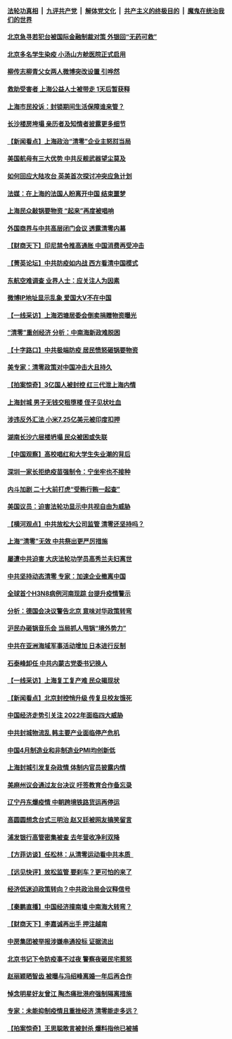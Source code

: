 ####  [法轮功真相](../../../../basic/blob/master/README.md?t=05012031) &nbsp;|&nbsp; [九评共产党](../../../../9ping.md/blob/master/README.md?t=05012031) &nbsp;|&nbsp; [解体党文化](../../../../jtdwh.md/blob/master/README.md?t=05012031)  &nbsp;|&nbsp; [共产主义的终极目的](../../../../gczydzjmd.md/blob/master/README.md?t=05012031) &nbsp;|&nbsp; [魔鬼在统治我们的世界](../../../../mgztzwmdsj.md/blob/master/README.md?t=05012031) 

#### [北京急寻若犯台被国际金融制裁对策 外银回“无药可救”](../pages/nsc413/n13724727.md?t=05012031) 

#### [北京多名学生染疫 小汤山方舱医院正式启用](../pages/nsc413/n13724716.md?t=05012031) 

#### [柳传志柳青父女两人微博突改设置 引哗然](../pages/nsc413/n13724559.md?t=05012031) 

#### [救助受害者 上海公益人士被带走 1天后暂获释](../pages/nsc413/n13724604.md?t=05012031) 

#### [上海市民投诉：封锁期间生活保障谁来管？](../pages/nsc413/n13724428.md?t=05012031) 

#### [长沙楼房垮塌 亲历者及知情者披露更多细节](../pages/nsc413/n13724546.md?t=05012031) 

#### [【新闻看点】上海政治“清零”企业主怒怼当局](../pages/nsc413/n13724334.md?t=05012031) 

#### [美国航母有三大优势 中共反舰武器望尘莫及](../pages/nsc413/n13710322.md?t=05012031) 


#### [如何回应大陆攻台 英美首次探讨冲突应急计划](../pages/nsc413/n13724432.md?t=05012031) 

#### [法媒：在上海的法国人盼离开中国 结束噩梦](../pages/nsc413/n13724441.md?t=05012031) 

#### [上海民众敲锅要物资 “起来”再度被唱响](../pages/nsc413/n13724339.md?t=05012031) 

#### [外国商界与中共高层闭门会议 透露清零内幕](../pages/nsc413/n13724312.md?t=05012031) 

#### [【财商天下】印尼禁令推高通胀 中国消费再受冲击](../pages/nsc413/n13724191.md?t=05012031) 

#### [【菁英论坛】中共防疫如内战 西方看清中国模式](../pages/nsc413/n13724211.md?t=05012031) 

#### [东航空难调查 业界人士：应关注人为因素](../pages/nsc413/n13724333.md?t=05012031) 

#### [微博IP地址显示乱象 爱国大V不在中国](../pages/nsc413/n13724291.md?t=05012031) 

#### [【一线采访】上海泗塘居委会倒卖捐赠物资曝光](../pages/nsc413/n13724289.md?t=05012031) 

#### [“清零”重创经济 分析：中南海新政难脱困](../pages/nsc413/n13723520.md?t=05012031) 

#### [【十字路口】中共极端防疫 居民愤怒砸锅要物资](../pages/nsc413/n13724127.md?t=05012031) 

#### [美专家：清零政策对中国冲击大且持久](../pages/nsc413/n13724236.md?t=05012031) 

#### [【拍案惊奇】3亿国人被封控 红三代泄上海内情](../pages/nsc413/n13723940.md?t=05012031) 

#### [上海封城 男子无钱交租堕楼 侄子见状吐血](../pages/nsc413/n13724011.md?t=05012031) 

#### [涉违反外汇法 小米7.25亿美元被印度扣押](../pages/nsc413/n13724194.md?t=05012031) 

#### [湖南长沙六层楼坍塌 民众被困或失联](../pages/nsc413/n13724187.md?t=05012031) 

#### [【中国观察】高校唱红和大学生失业潮的背后](../pages/nsc413/n13724061.md?t=05012031) 

#### [深圳一家长拒绝疫苗强制令：宁坐牢也不接种](../pages/nsc413/n13724157.md?t=05012031) 

#### [内斗加剧 二十大前打虎“受贿行贿一起查”](../pages/nsc413/n13724111.md?t=05012031) 

#### [美国议员：迫害法轮功显示中共视自由为威胁](../pages/nsc413/n13724087.md?t=05012031) 

#### [【横河观点】中共放松大公司监管 清零还坚持吗？](../pages/nsc413/n13723664.md?t=05012031) 

#### [上海“清零”无效 中共祭出更严厉措施](../pages/nsc413/n13724093.md?t=05012031) 

#### [屡遭中共迫害 大庆法轮功学员高秀兰夫妇离世](../pages/nsc413/n13723307.md?t=05012031) 

#### [中共坚持动态清零 专家：加速企业撤离中国](../pages/nsc413/n13724014.md?t=05012031) 

#### [全球首个H3N8病例河南现踪 台提升疫情警示](../pages/nsc413/n13724004.md?t=05012031) 

#### [分析：德国会决议警告北京 意味对华政策转弯](../pages/nsc413/n13723995.md?t=05012031) 

#### [沪民办砸锅音乐会 当局抓人甩锅“境外势力”](../pages/nsc413/n13723970.md?t=05012031) 

#### [中共在亚洲海域军事活动增加 日本进行反制](../pages/nsc413/n13723803.md?t=05012031) 

#### [石泰峰卸任 中共内蒙古党委书记换人](../pages/nsc413/n13723969.md?t=05012031) 

#### [【一线采访】上海复工复产难 民众揭现状](../pages/nsc413/n13723956.md?t=05012031) 

#### [【新闻看点】北京封控悄升级 传复旦校友饿死](../pages/nsc413/n13723660.md?t=05012031) 

#### [中国经济走势引关注 2022年面临四大威胁](../pages/nsc413/n13723658.md?t=05012031) 

#### [中共封城物流乱 韩主要产业面临停产危机](../pages/nsc413/n13723890.md?t=05012031) 

#### [中国4月制造业和非制造业PMI均创新低](../pages/nsc413/n13723801.md?t=05012031) 

#### [上海封城引发复杂政情 体制内官员披露内情](../pages/nsc413/n13723861.md?t=05012031) 

#### [美麻州议会通过友台决议 吁签教育合作备忘录](../pages/nsc413/n13723770.md?t=05012031) 


#### [辽宁丹东爆疫情 中朝跨境铁路货运再停运](../pages/nsc413/n13723747.md?t=05012031) 

#### [高圆圆想念台式三明治 赵又廷被网友搞笑留言](../pages/nsc413/n13723648.md?t=05012031) 

#### [浦发银行高管密集被查 去年营收净利双降](../pages/nsc413/n13723731.md?t=05012031) 

#### [【方菲访谈】任松林：从清零运动看中共本质  ](../pages/nsc413/n13723618.md?t=05012031) 

#### [【远见快评】放松监管 要刹车？更可怕的来了](../pages/nsc413/n13723638.md?t=05012031) 

#### [经济低迷迫政策转向？中共政治局会议释信号](../pages/nsc413/n13723610.md?t=05012031) 

#### [【秦鹏直播】中国经济撞南墙 中南海大转弯？](../pages/nsc413/n13723657.md?t=05012031) 

#### [【财商天下】李嘉诚再出手 押注越南](../pages/nsc413/n13723603.md?t=05012031) 

#### [中房集团被举报涉嫌串通投标 证据流出](../pages/nsc413/n13723611.md?t=05012031) 

#### [北京书记下令防疫事不过夜 警察夜砸民宅惹怒](../pages/nsc413/n13723632.md?t=05012031) 

#### [赵丽颖晒智齿 被曝与冯绍峰离婚一年后再合作](../pages/nsc413/n13723633.md?t=05012031) 

#### [悼念明星好友曾江 陶杰痛批港府强制隔离措施](../pages/nsc413/n13723612.md?t=05012031) 

#### [专家：未能抑制疫情且重挫经济 清零能走多远？](../pages/nsc413/n13723499.md?t=05012031) 

#### [【拍案惊奇】王思聪敢言被封杀 爆料指他已被捕](../pages/nsc413/n13723559.md?t=05012031) 

